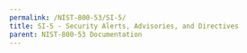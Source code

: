 ```yaml
---
permalink: /NIST-800-53/SI-5/
title: SI-5 - Security Alerts, Advisories, and Directives
parent: NIST-800-53 Documentation
---
```

